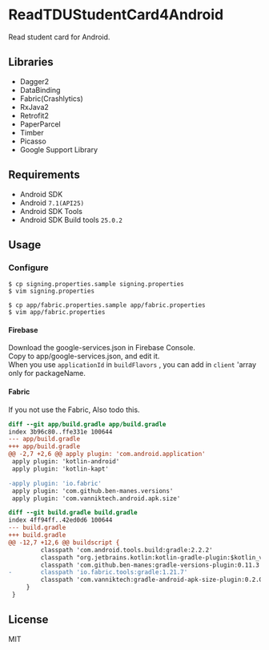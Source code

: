 # ReadTDUStudentCard4Android
Read student card for Android.

## Libraries
- Dagger2
- DataBinding
- Fabric(Crashlytics)
- RxJava2
- Retrofit2
- PaperParcel
- Timber
- Picasso
- Google Support Library

## Requirements

- Android SDK
- Android `7.1(API25)`
- Android SDK Tools
- Android SDK Build tools `25.0.2`

## Usage

### Configure
```
$ cp signing.properties.sample signing.properties
$ vim signing.properties

$ cp app/fabric.properties.sample app/fabric.properties
$ vim app/fabric.properties
```

#### Firebase
Download the google-services.json in Firebase Console.  
Copy to app/google-services.json, and edit it.  
When you use `applicationId` in `buildFlavors` , you can add in `client` 'array only for packageName.


#### Fabric

If you not use the Fabric, Also todo this.
```diff
diff --git app/build.gradle app/build.gradle
index 3b96c80..ffe331e 100644
--- app/build.gradle
+++ app/build.gradle
@@ -2,7 +2,6 @@ apply plugin: 'com.android.application'
 apply plugin: 'kotlin-android'
 apply plugin: 'kotlin-kapt'

-apply plugin: 'io.fabric'
 apply plugin: 'com.github.ben-manes.versions'
 apply plugin: 'com.vanniktech.android.apk.size'

diff --git build.gradle build.gradle
index 4ff94ff..42ed0d6 100644
--- build.gradle
+++ build.gradle
@@ -12,7 +12,6 @@ buildscript {
         classpath 'com.android.tools.build:gradle:2.2.2'
         classpath "org.jetbrains.kotlin:kotlin-gradle-plugin:$kotlin_version"
         classpath 'com.github.ben-manes:gradle-versions-plugin:0.11.3'
-        classpath 'io.fabric.tools:gradle:1.21.7'
         classpath 'com.vanniktech:gradle-android-apk-size-plugin:0.2.0'
     }
 }
```

## License
MIT
